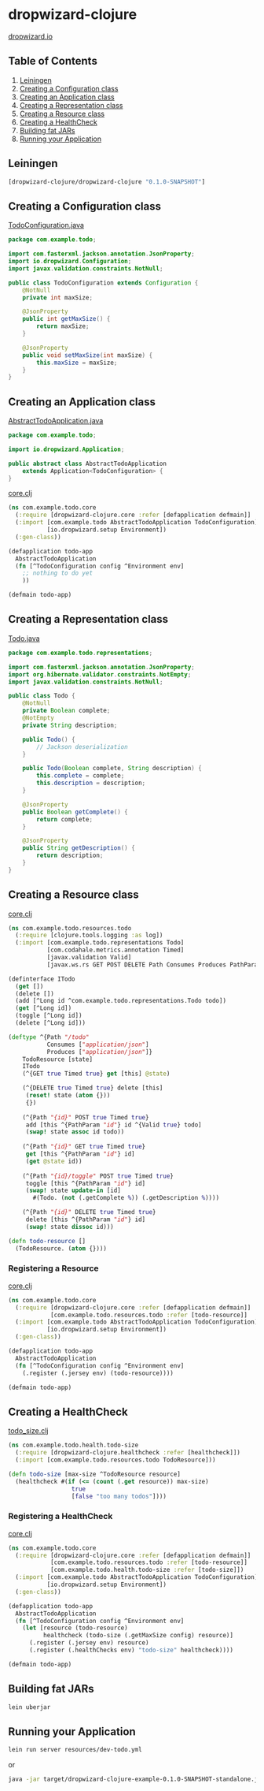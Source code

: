 # dropwizard-clojure

[dropwizard.io](http://dropwizard.io/)

## Table of Contents

1. [Leiningen](leiningen)
2. [Creating a Configuration class](#creating-a-configuration-class)
3. [Creating an Application class](#creating-an-application-class)
4. [Creating a Representation class](#creating-a-representation-class)
5. [Creating a Resource class](#creating-a-resource-class)
6. [Creating a HealthCheck](#creating-a-healthcheck)
7. [Building fat JARs](#building-fat-jars)
8. [Running your Application](#running-your-application)

## Leiningen

```clojure
[dropwizard-clojure/dropwizard-clojure "0.1.0-SNAPSHOT"]
```

## Creating a Configuration class

[TodoConfiguration.java](dropwizard-clojure-example/src/main/java/com/example/todo/TodoConfiguration.java)

```java
package com.example.todo;

import com.fasterxml.jackson.annotation.JsonProperty;
import io.dropwizard.Configuration;
import javax.validation.constraints.NotNull;

public class TodoConfiguration extends Configuration {
    @NotNull
    private int maxSize;

    @JsonProperty
    public int getMaxSize() {
        return maxSize;
    }

    @JsonProperty
    public void setMaxSize(int maxSize) {
        this.maxSize = maxSize;
    }
}
```

## Creating an Application class

[AbstractTodoApplication.java](dropwizard-clojure-example/src/main/java/com/example/todo/AbstractTodoApplication.java)

```java
package com.example.todo;

import io.dropwizard.Application;

public abstract class AbstractTodoApplication
    extends Application<TodoConfiguration> {
}
```

[core.clj](dropwizard-clojure-example/src/main/clojure/com/example/todo/core.clj)

```clojure
(ns com.example.todo.core
  (:require [dropwizard-clojure.core :refer [defapplication defmain]]
  (:import [com.example.todo AbstractTodoApplication TodoConfiguration]
           [io.dropwizard.setup Environment])
  (:gen-class))

(defapplication todo-app
  AbstractTodoApplication
  (fn [^TodoConfiguration config ^Environment env]
    ;; nothing to do yet
    ))

(defmain todo-app)

```

## Creating a Representation class

[Todo.java](dropwizard-clojure-example/src/main/java/com/example/todo/representations/Todo.java)

```java
package com.example.todo.representations;

import com.fasterxml.jackson.annotation.JsonProperty;
import org.hibernate.validator.constraints.NotEmpty;
import javax.validation.constraints.NotNull;

public class Todo {
    @NotNull
    private Boolean complete;
    @NotEmpty
    private String description;

    public Todo() {
        // Jackson deserialization
    }

    public Todo(Boolean complete, String description) {
        this.complete = complete;
        this.description = description;
    }

    @JsonProperty
    public Boolean getComplete() {
        return complete;
    }

    @JsonProperty
    public String getDescription() {
        return description;
    }
}
```

## Creating a Resource class

[core.clj](dropwizard-clojure-example/src/main/clojure/com/example/todo/resources/todo.clj)

```clojure
(ns com.example.todo.resources.todo
  (:require [clojure.tools.logging :as log])
  (:import [com.example.todo.representations Todo]
           [com.codahale.metrics.annotation Timed]
           [javax.validation Valid]
           [javax.ws.rs GET POST DELETE Path Consumes Produces PathParam]))

(definterface ITodo
  (get [])
  (delete [])
  (add [^Long id ^com.example.todo.representations.Todo todo])
  (get [^Long id])
  (toggle [^Long id])
  (delete [^Long id]))

(deftype ^{Path "/todo"
           Consumes ["application/json"]
           Produces ["application/json"]}
    TodoResource [state]
    ITodo
    (^{GET true Timed true} get [this] @state)

    (^{DELETE true Timed true} delete [this]
     (reset! state (atom {}))
     {})
    
    (^{Path "{id}" POST true Timed true}
     add [this ^{PathParam "id"} id ^{Valid true} todo]
     (swap! state assoc id todo))
    
    (^{Path "{id}" GET true Timed true}
     get [this ^{PathParam "id"} id]
     (get @state id))
    
    (^{Path "{id}/toggle" POST true Timed true}
     toggle [this ^{PathParam "id"} id]
     (swap! state update-in [id]
       #(Todo. (not (.getComplete %)) (.getDescription %))))

    (^{Path "{id}" DELETE true Timed true}
     delete [this ^{PathParam "id"} id]
     (swap! state dissoc id)))

(defn todo-resource []
  (TodoResource. (atom {})))
```

### Registering a Resource

[core.clj](dropwizard-clojure-example/src/main/clojure/com/example/todo/core.clj)

```clojure
(ns com.example.todo.core
  (:require [dropwizard-clojure.core :refer [defapplication defmain]]
            [com.example.todo.resources.todo :refer [todo-resource]]
  (:import [com.example.todo AbstractTodoApplication TodoConfiguration]
           [io.dropwizard.setup Environment])
  (:gen-class))

(defapplication todo-app
  AbstractTodoApplication
  (fn [^TodoConfiguration config ^Environment env]
    (.register (.jersey env) (todo-resource))))

(defmain todo-app)
```

## Creating a HealthCheck

[todo_size.clj](dropwizard-clojure-example/src/main/clojure/com/example/todo/health/todo_size.clj)

```clojure
(ns com.example.todo.health.todo-size
  (:require [dropwizard-clojure.healthcheck :refer [healthcheck]])
  (:import [com.example.todo.resources.todo TodoResource]))

(defn todo-size [max-size ^TodoResource resource]
  (healthcheck #(if (<= (count (.get resource)) max-size)
                  true
                  [false "too many todos"])))
```

### Registering a HealthCheck

[core.clj](dropwizard-clojure-example/src/main/clojure/com/example/todo/core.clj)

```clojure
(ns com.example.todo.core
  (:require [dropwizard-clojure.core :refer [defapplication defmain]]
            [com.example.todo.resources.todo :refer [todo-resource]]
            [com.example.todo.health.todo-size :refer [todo-size]])
  (:import [com.example.todo AbstractTodoApplication TodoConfiguration]
           [io.dropwizard.setup Environment])
  (:gen-class))

(defapplication todo-app
  AbstractTodoApplication
  (fn [^TodoConfiguration config ^Environment env]
    (let [resource (todo-resource)
          healthcheck (todo-size (.getMaxSize config) resource)]
      (.register (.jersey env) resource)
      (.register (.healthChecks env) "todo-size" healthcheck))))

(defmain todo-app)
```

## Building fat JARs

```sh
lein uberjar
```

## Running your Application

```sh
lein run server resources/dev-todo.yml
```

or

```sh
java -jar target/dropwizard-clojure-example-0.1.0-SNAPSHOT-standalone.jar server resources/dev-todo.yml
```
